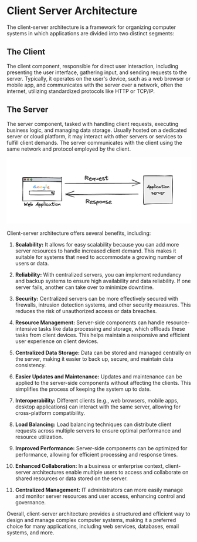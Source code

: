 # Client Server Architecture

The client-server architecture is a framework for organizing computer systems in which applications are divided into two distinct segments:

## The Client 
The client component, responsible for direct user interaction, including presenting the user interface, gathering input, and sending requests to the server. Typically, it operates on the user's device, such as a web browser or mobile app, and communicates with the server over a network, often the internet, utilizing standardized protocols like HTTP or TCP/IP.

## The Server 
The server component, tasked with handling client requests, executing business logic, and managing data storage. Usually hosted on a dedicated server or cloud platform, it may interact with other servers or services to fulfill client demands. The server communicates with the client using the same network and protocol employed by the client.

![Client Server Architecture](../_assets/images/architecture-patterns/client-server-architecture.png 'Client Server Architecture')

Client-server architecture offers several benefits, including:

1. **Scalability:** It allows for easy scalability because you can add more server resources to handle increased client demand. This makes it suitable for systems that need to accommodate a growing number of users or data.

2. **Reliability:** With centralized servers, you can implement redundancy and backup systems to ensure high availability and data reliability. If one server fails, another can take over to minimize downtime.

3. **Security:** Centralized servers can be more effectively secured with firewalls, intrusion detection systems, and other security measures. This reduces the risk of unauthorized access or data breaches.

4. **Resource Management:** Server-side components can handle resource-intensive tasks like data processing and storage, which offloads these tasks from client devices. This helps maintain a responsive and efficient user experience on client devices.

5. **Centralized Data Storage:** Data can be stored and managed centrally on the server, making it easier to back up, secure, and maintain data consistency.

6. **Easier Updates and Maintenance:** Updates and maintenance can be applied to the server-side components without affecting the clients. This simplifies the process of keeping the system up to date.

7. **Interoperability:** Different clients (e.g., web browsers, mobile apps, desktop applications) can interact with the same server, allowing for cross-platform compatibility.

8. **Load Balancing:** Load balancing techniques can distribute client requests across multiple servers to ensure optimal performance and resource utilization.

9. **Improved Performance:** Server-side components can be optimized for performance, allowing for efficient processing and response times.

10. **Enhanced Collaboration:** In a business or enterprise context, client-server architectures enable multiple users to access and collaborate on shared resources or data stored on the server.

11. **Centralized Management:** IT administrators can more easily manage and monitor server resources and user access, enhancing control and governance.

Overall, client-server architecture provides a structured and efficient way to design and manage complex computer systems, making it a preferred choice for many applications, including web services, databases, email systems, and more.